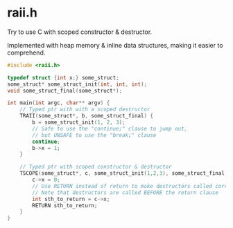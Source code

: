 # raii.h

Try to use C with scoped constructor & destructor.

Implemented with heap memory & inline data structures, making it easier to comprehend.

```c
#include <raii.h>

typedef struct {int x;} some_struct;
some_struct* some_struct_init(int, int, int);
void some_struct_final(some_struct*);

int main(int argc, char** argv) {
    // Typed ptr with with a scoped destructor
    TRAII(some_struct*, b, some_struct_final) {
        b = some_struct_init(1, 2, 3);
        // Safe to use the "continue;" clause to jump out,
        // but UNSAFE to use the "break;" clause
        continue;
        b->x = 1;
    }

    // Typed ptr with scoped constructor & destructor
    TSCOPE(some_struct*, c, some_struct_init(1,2,3), some_struct_final) {
        c->x = 0;
        // Use RETURN instead of return to make destructors called correctly;
        // Note that destructors are called BEFORE the return clause
        int sth_to_return = c->x;
        RETURN sth_to_return;
    }
}
```
